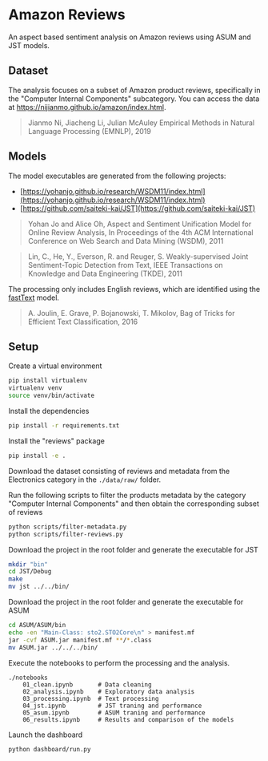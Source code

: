 # Amazon Reviews

An aspect based sentiment analysis on Amazon reviews using ASUM and JST models.

## Dataset

The analysis focuses on a subset of Amazon product reviews, specifically in the "Computer Internal Components"
subcategory. You can access the data at https://nijianmo.github.io/amazon/index.html.

> Jianmo Ni, Jiacheng Li, Julian McAuley Empirical Methods in Natural Language Processing (EMNLP), 2019

## Models

The model executables are generated from the following projects:

- [https://yohanjo.github.io/research/WSDM11/index.html](https://yohanjo.github.io/research/WSDM11/index.html)
- [https://github.com/saiteki-kai/JST](https://github.com/saiteki-kai/JST)

> Yohan Jo and Alice Oh, Aspect and Sentiment Unification Model for Online Review Analysis, In Proceedings of the 4th
> ACM International Conference on Web Search and Data Mining (WSDM), 2011

> Lin, C., He, Y., Everson, R. and Reuger, S. Weakly-supervised Joint Sentiment-Topic Detection from Text, IEEE
> Transactions on Knowledge and Data Engineering (TKDE), 2011

The processing only includes English reviews, which are identified using
the [fastText](https://fasttext.cc/docs/en/language-identification.html) model.

> A. Joulin, E. Grave, P. Bojanowski, T. Mikolov, Bag of Tricks for Efficient Text Classification, 2016

## Setup

Create a virtual environment

```bash
pip install virtualenv
virtualenv venv
source venv/bin/activate
```

Install the dependencies

```bash
pip install -r requirements.txt
```

Install the "reviews" package

```bash
pip install -e .
```

Download the dataset consisting of reviews and metadata from the Electronics category in the `./data/raw/` folder.

Run the following scripts to filter the products metadata by the category "Computer Internal Components" and
then obtain the corresponding subset of reviews

```bash
python scripts/filter-metadata.py
python scripts/filter-reviews.py 
```

Download the project in the root folder and generate the executable for JST

```bash
mkdir "bin"
cd JST/Debug
make
mv jst ../../bin/
```

Download the project in the root folder and generate the executable for ASUM

```bash
cd ASUM/ASUM/bin
echo -en "Main-Class: sto2.STO2Core\n" > manifest.mf
jar -cvf ASUM.jar manifest.mf **/*.class
mv ASUM.jar ../../../bin/
```

Execute the notebooks to perform the processing and the analysis.

```
./notebooks
    01_clean.ipynb       # Data cleaning
    02_analysis.ipynb    # Exploratory data analysis
    03_processing.ipynb  # Text processing
    04_jst.ipynb         # JST traning and performance
    05_asum.ipynb        # ASUM traning and performance
    06_results.ipynb     # Results and comparison of the models
```

Launch the dashboard

```bash
python dashboard/run.py
```
